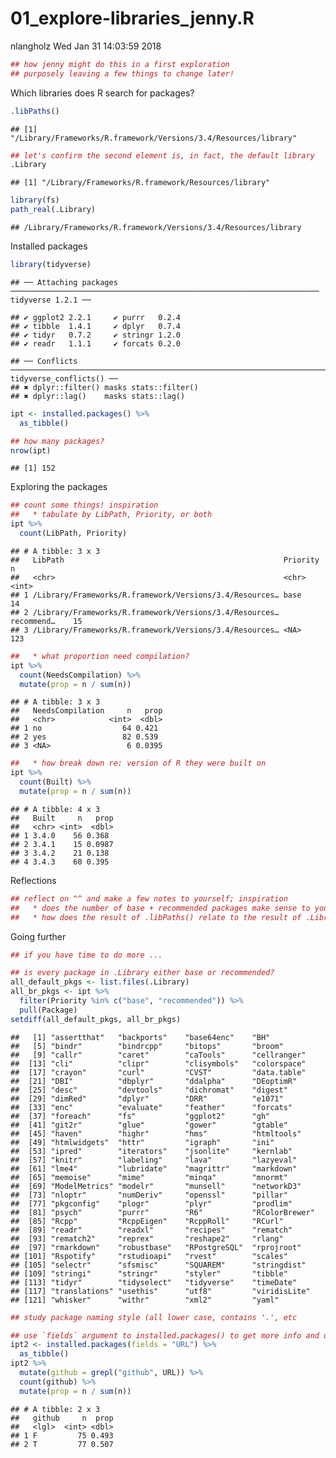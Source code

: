 01\_explore-libraries\_jenny.R
================
nlangholz
Wed Jan 31 14:03:59 2018

``` r
## how jenny might do this in a first exploration
## purposely leaving a few things to change later!
```

Which libraries does R search for packages?

``` r
.libPaths()
```

    ## [1] "/Library/Frameworks/R.framework/Versions/3.4/Resources/library"

``` r
## let's confirm the second element is, in fact, the default library
.Library
```

    ## [1] "/Library/Frameworks/R.framework/Resources/library"

``` r
library(fs)
path_real(.Library)
```

    ## /Library/Frameworks/R.framework/Versions/3.4/Resources/library

Installed packages

``` r
library(tidyverse)
```

    ## ── Attaching packages ───────────────────────────────────────────────────────────────────── tidyverse 1.2.1 ──

    ## ✔ ggplot2 2.2.1     ✔ purrr   0.2.4
    ## ✔ tibble  1.4.1     ✔ dplyr   0.7.4
    ## ✔ tidyr   0.7.2     ✔ stringr 1.2.0
    ## ✔ readr   1.1.1     ✔ forcats 0.2.0

    ## ── Conflicts ──────────────────────────────────────────────────────────────────────── tidyverse_conflicts() ──
    ## ✖ dplyr::filter() masks stats::filter()
    ## ✖ dplyr::lag()    masks stats::lag()

``` r
ipt <- installed.packages() %>%
  as_tibble()

## how many packages?
nrow(ipt)
```

    ## [1] 152

Exploring the packages

``` r
## count some things! inspiration
##   * tabulate by LibPath, Priority, or both
ipt %>%
  count(LibPath, Priority)
```

    ## # A tibble: 3 x 3
    ##   LibPath                                                 Priority       n
    ##   <chr>                                                   <chr>      <int>
    ## 1 /Library/Frameworks/R.framework/Versions/3.4/Resources… base          14
    ## 2 /Library/Frameworks/R.framework/Versions/3.4/Resources… recommend…    15
    ## 3 /Library/Frameworks/R.framework/Versions/3.4/Resources… <NA>         123

``` r
##   * what proportion need compilation?
ipt %>%
  count(NeedsCompilation) %>%
  mutate(prop = n / sum(n))
```

    ## # A tibble: 3 x 3
    ##   NeedsCompilation     n   prop
    ##   <chr>            <int>  <dbl>
    ## 1 no                  64 0.421 
    ## 2 yes                 82 0.539 
    ## 3 <NA>                 6 0.0395

``` r
##   * how break down re: version of R they were built on
ipt %>%
  count(Built) %>%
  mutate(prop = n / sum(n))
```

    ## # A tibble: 4 x 3
    ##   Built     n   prop
    ##   <chr> <int>  <dbl>
    ## 1 3.4.0    56 0.368 
    ## 2 3.4.1    15 0.0987
    ## 3 3.4.2    21 0.138 
    ## 4 3.4.3    60 0.395

Reflections

``` r
## reflect on ^^ and make a few notes to yourself; inspiration
##   * does the number of base + recommended packages make sense to you?
##   * how does the result of .libPaths() relate to the result of .Library?
```

Going further

``` r
## if you have time to do more ...

## is every package in .Library either base or recommended?
all_default_pkgs <- list.files(.Library)
all_br_pkgs <- ipt %>%
  filter(Priority %in% c("base", "recommended")) %>%
  pull(Package)
setdiff(all_default_pkgs, all_br_pkgs)
```

    ##   [1] "assertthat"   "backports"    "base64enc"    "BH"          
    ##   [5] "bindr"        "bindrcpp"     "bitops"       "broom"       
    ##   [9] "callr"        "caret"        "caTools"      "cellranger"  
    ##  [13] "cli"          "clipr"        "clisymbols"   "colorspace"  
    ##  [17] "crayon"       "curl"         "CVST"         "data.table"  
    ##  [21] "DBI"          "dbplyr"       "ddalpha"      "DEoptimR"    
    ##  [25] "desc"         "devtools"     "dichromat"    "digest"      
    ##  [29] "dimRed"       "dplyr"        "DRR"          "e1071"       
    ##  [33] "enc"          "evaluate"     "feather"      "forcats"     
    ##  [37] "foreach"      "fs"           "ggplot2"      "gh"          
    ##  [41] "git2r"        "glue"         "gower"        "gtable"      
    ##  [45] "haven"        "highr"        "hms"          "htmltools"   
    ##  [49] "htmlwidgets"  "httr"         "igraph"       "ini"         
    ##  [53] "ipred"        "iterators"    "jsonlite"     "kernlab"     
    ##  [57] "knitr"        "labeling"     "lava"         "lazyeval"    
    ##  [61] "lme4"         "lubridate"    "magrittr"     "markdown"    
    ##  [65] "memoise"      "mime"         "minqa"        "mnormt"      
    ##  [69] "ModelMetrics" "modelr"       "munsell"      "networkD3"   
    ##  [73] "nloptr"       "numDeriv"     "openssl"      "pillar"      
    ##  [77] "pkgconfig"    "plogr"        "plyr"         "prodlim"     
    ##  [81] "psych"        "purrr"        "R6"           "RColorBrewer"
    ##  [85] "Rcpp"         "RcppEigen"    "RcppRoll"     "RCurl"       
    ##  [89] "readr"        "readxl"       "recipes"      "rematch"     
    ##  [93] "rematch2"     "reprex"       "reshape2"     "rlang"       
    ##  [97] "rmarkdown"    "robustbase"   "RPostgreSQL"  "rprojroot"   
    ## [101] "Rspotify"     "rstudioapi"   "rvest"        "scales"      
    ## [105] "selectr"      "sfsmisc"      "SQUAREM"      "stringdist"  
    ## [109] "stringi"      "stringr"      "styler"       "tibble"      
    ## [113] "tidyr"        "tidyselect"   "tidyverse"    "timeDate"    
    ## [117] "translations" "usethis"      "utf8"         "viridisLite" 
    ## [121] "whisker"      "withr"        "xml2"         "yaml"

``` r
## study package naming style (all lower case, contains '.', etc

## use `fields` argument to installed.packages() to get more info and use it!
ipt2 <- installed.packages(fields = "URL") %>%
  as_tibble()
ipt2 %>%
  mutate(github = grepl("github", URL)) %>%
  count(github) %>%
  mutate(prop = n / sum(n))
```

    ## # A tibble: 2 x 3
    ##   github     n  prop
    ##   <lgl>  <int> <dbl>
    ## 1 F         75 0.493
    ## 2 T         77 0.507
